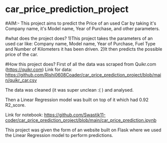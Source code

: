 # car_price_prediction_project
#AIM:-
This project aims to predict the Price of an used Car by taking it's Company name, it's Model name, Year of Purchase, and other parameters.

#what does the project does?
1)This project takes the parameters of an used car like: Company name, Model name, Year of Purchase, Fuel Type and Number of Kilometers it has been driven. 2)It then predicts the possible price of the car.

#How this project does?
First of all the data was scraped from Quikr.com (https://quikr.com) Link for data: https://github.com/Rishi0608Coader/car_price_prediction_project/blob/main/quikr_car.csv

The data was cleaned (it was super unclean :( ) and analysed.

Then a Linear Regression model was built on top of it which had 0.92 R2_score.

Link for notebook: https://github.com/Swastik11-coder/car_price_prediction_project/blob/main/car_price_prediction.ipynb

This project was given the form of an website built on Flask where we used the Linear Regression model to perform predictions.
